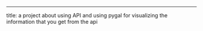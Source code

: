 ---
title: a project about using API and using pygal for visualizing the information that you get from the api
